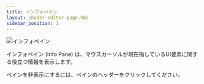 ```yaml
---
title: インフォペイン
layout: shader-editor-page.hbs
sidebar_position: 1
---
```


![インフォペイン][1]

インフォペイン (Info Pane) は、マウスカーソルが現在指しているUI要素に関する役立つ情報を表示します。

ペインを非表示にするには、ペインのヘッダーをクリックしてください。

[1]: /images/shader-editor/info-pane.png
